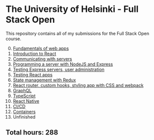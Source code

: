 # The University of Helsinki - Full Stack Open

This repository contains all of my submissions for the Full Stack Open course.

0. [Fundamentals of web apps](https://github.com/jcmsmith/Full-Stack-open/tree/main/part00)
1. [Introduction to React](https://github.com/jcmsmith/Full-Stack-open/tree/main/part01)
2. [Communicating with servers](https://github.com/jcmsmith/Full-Stack-open/tree/main/part02)
3. [Programming a server with NodeJS and Express](https://github.com/jcmsmith/Full-Stack-open/tree/main/part03)
4. [Testing Express servers, user administration](https://github.com/jcmsmith/Full-Stack-open/tree/main/part04)
5. [Testing React apps](https://github.com/jcmsmith/Full-Stack-open/tree/main/part05)
6. [State management with Redux](https://github.com/jcmsmith/Full-Stack-open/tree/main/part06)
7. [React router, custom hooks, styling app with CSS and webpack](https://github.com/jcmsmith/Full-Stack-open/tree/main/part07)
8. [GraphQL](https://github.com/jcmsmith/Full-Stack-open/tree/main/part08)
9. [TypeScript](https://github.com/jcmsmith/Full-Stack-open/tree/main/part09)
10. [React Native](https://github.com/jcmsmith/Full-Stack-open/tree/main/part10)
11. [CI/CD](https://github.com/jcmsmith/Full-Stack-open/tree/main/part11)
12. [Containers](https://github.com/jcmsmith/Full-Stack-open/tree/main/part12)
13. Unfinished

## Total hours: 288
